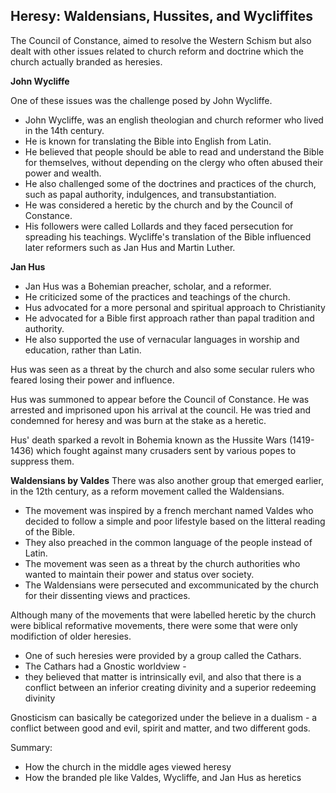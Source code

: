 
## Heresy: Waldensians, Hussites, and Wycliffites
The Council of Constance, aimed to resolve the Western Schism but also dealt with other issues related to church reform and doctrine which the church actually branded as heresies.

**John Wycliffe**

One of these issues was the challenge posed by John Wycliffe.
- John Wycliffe, was an english theologian and church reformer who lived in the 14th century.
- He is known for translating the Bible into English from Latin.
- He believed that people should be able to read and understand the Bible for themselves, without depending on the clergy who often abused their power and wealth.
- He also challenged some of the doctrines and practices of the church, such as papal authority, indulgences, and transubstantiation.
- He was considered a heretic by the church and by the Council of Constance.
- His followers were called Lollards and they faced persecution for spreading his teachings. Wycliffe's translation of the Bible influenced later reformers such as Jan Hus and Martin Luther.

**Jan Hus**
- Jan Hus was a Bohemian preacher, scholar, and a reformer.
- He criticized some of the practices and teachings of the church.
- Hus advocated for a more personal and spiritual approach to Christianity
- He advocated for a Bible first approach rather than papal tradition and authority.
- He also supported the use of vernacular languages in worship and education, rather than Latin.

Hus was seen as a threat by the church and also some secular rulers who feared losing their power and influence.

Hus was summoned to appear before the Council of Constance.
He was arrested and imprisoned upon his arrival at the council.
He was tried and condemned for heresy and was burn at the stake as a heretic.

Hus' death sparked a revolt in Bohemia known as the Hussite Wars (1419-1436) which fought against many crusaders sent by various popes to suppress them.

**Waldensians by Valdes**
There was also another group that emerged earlier, in the 12th century, as a reform movement called the Waldensians.
- The movement was inspired by a french merchant named Valdes who decided to follow a simple and poor lifestyle based on the litteral reading of the Bible.
- They also preached in the common language of the people instead of Latin.
- The movement was seen as a threat by the church authorities who wanted to maintain their power and status over society.
- The Waldensians were persecuted and excommunicated by the church for their dissenting views and practices.


Although many of the movements that were labelled heretic by the church were biblical reformative movements, there were some that were only modifiction of older heresies.

- One of such heresies were provided by a group called the Cathars.
- The Cathars had a Gnostic worldview -
- they believed that matter is intrinsically evil, and also that there is a conflict between an inferior creating divinity and a superior redeeming divinity

Gnosticism can basically be categorized under the believe in a dualism - a conflict between good and evil, spirit and matter, and two different gods.


Summary: 
- How the church in the middle ages viewed heresy
- How the branded ple like Valdes, Wycliffe, and Jan Hus as heretics
